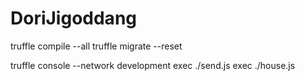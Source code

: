 # DoriJigoddang

truffle compile --all
truffle migrate --reset

truffle console --network development
exec ./send.js
exec ./house.js
